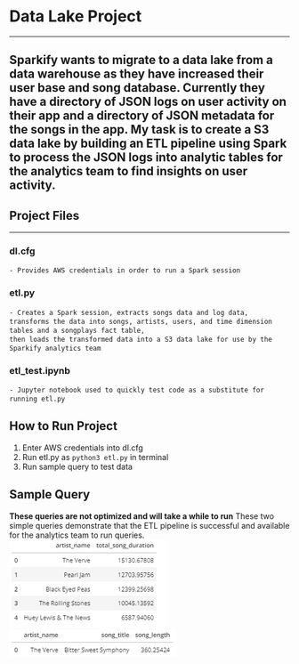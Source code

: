 # Data Lake Project
---
Sparkify wants to migrate to a data lake from a data warehouse as they have increased their user base and song database.
Currently they have a directory of JSON logs on user activity on their app and a directory of JSON metadata for the songs in the app.
My task is to create a S3 data lake by building an ETL pipeline using Spark to process the JSON logs into analytic tables for the analytics team to find insights on user activity.
---

## Project Files
---
### dl.cfg
    - Provides AWS credentials in order to run a Spark session

### etl.py
    - Creates a Spark session, extracts songs data and log data, transforms the data into songs, artists, users, and time dimension tables and a songplays fact table,
    then loads the transformed data into a S3 data lake for use by the Sparkify analytics team
    
### etl_test.ipynb
    - Jupyter notebook used to quickly test code as a substitute for running etl.py 
    
## How to Run Project
1. Enter AWS credentials into dl.cfg
2. Run etl.py as ```python3 etl.py``` in terminal
5. Run sample query to test data


## Sample Query
**These queries are not optimized and will take a while to run**
These two simple queries demonstrate that the ETL pipeline is successful and available for the analytics team to run queries.
![Artists with most minutes of music](artists_songs_sum.png)
![Songs by artist](songs_by_artist_query_image.png)